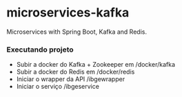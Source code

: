 # microservices-kafka
Microservices with Spring Boot, Kafka and Redis.

### Executando projeto
* Subir a docker do Kafka + Zookeeper em /docker/kafka
* Subir a docker do Redis em /docker/redis
* Iniciar o wrapper da API /ibgewrapper
* Iniciar o serviço /ibgeservice

